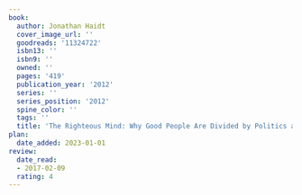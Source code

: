 ```yaml
---
book:
  author: Jonathan Haidt
  cover_image_url: ''
  goodreads: '11324722'
  isbn13: ''
  isbn9: ''
  owned: ''
  pages: '419'
  publication_year: '2012'
  series: ''
  series_position: '2012'
  spine_color: ''
  tags: ''
  title: 'The Righteous Mind: Why Good People Are Divided by Politics and Religion'
plan:
  date_added: 2023-01-01
review:
  date_read:
  - 2017-02-09
  rating: 4
---
```

